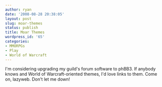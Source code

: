 ```yaml
---
author: ryan
date: '2008-08-28 20:38:05'
layout: post
slug: moar-themes
status: publish
title: Moar Themes
wordpress_id: '65'
categories:
- MMORPGs
- Play
- World of Warcraft
---
```


I'm considering upgrading my guild's forum software to phBB3. If anybody
knows and World of Warcraft-oriented themes, I'd love links to them.
Come on, lazyweb. Don't let me down!
